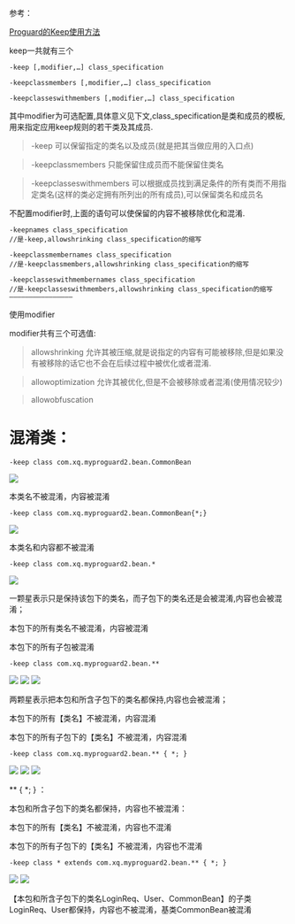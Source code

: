 
参考：

[Proguard的Keep使用方法](https://blog.csdn.net/wyzzgo/article/details/54143696)

keep一共就有三个
``` 
-keep [,modifier,…] class_specification

-keepclassmembers [,modifier,…] class_specification

-keepclasseswithmembers [,modifier,…] class_specification
```

其中modifier为可选配置,具体意义见下文,class_specification是类和成员的模板,用来指定应用keep规则的若干类及其成员.

> -keep
可以保留指定的类名以及成员(就是把其当做应用的入口点)

> -keepclassmembers
只能保留住成员而不能保留住类名

> -keepclasseswithmembers
可以根据成员找到满足条件的所有类而不用指定类名(这样的类必定拥有所列出的所有成员),可以保留类名和成员名

不配置modifier时,上面的语句可以使保留的内容不被移除优化和混淆.


``` 
-keepnames class_specification
//是-keep,allowshrinking class_specification的缩写

-keepclassmembernames class_specification
//是-keepclassmembers,allowshrinking class_specification的缩写

-keepclasseswithmembernames class_specification
//是-keepclasseswithmembers,allowshrinking class_specification的缩写
————————————————
```


使用modifier

modifier共有三个可选值:

> allowshrinking
允许其被压缩,就是说指定的内容有可能被移除,但是如果没有被移除的话它也不会在后续过程中被优化或者混淆.

> allowoptimization
允许其被优化,但是不会被移除或者混淆(使用情况较少)

> allowobfuscation



# 混淆类：

```
-keep class com.xq.myproguard2.bean.CommonBean
```

![](imgs/91.png)

本类名不被混淆，内容被混淆

```
-keep class com.xq.myproguard2.bean.CommonBean{*;}
```
![](imgs/92.png)

本类名和内容都不被混淆

```
-keep class com.xq.myproguard2.bean.*
```
![](imgs/93.png)

一颗星表示只是保持该包下的类名，而子包下的类名还是会被混淆,内容也会被混淆；

本包下的所有类名不被混淆，内容被混淆

本包下的所有子包被混淆

```
-keep class com.xq.myproguard2.bean.**
```
![](imgs/941.png)
![](imgs/942.png)
![](imgs/943.png)

两颗星表示把本包和所含子包下的类名都保持,内容也会被混淆；

本包下的所有【类名】不被混淆，内容混淆

本包下的所有子包下的【类名】不被混淆，内容混淆

```
-keep class com.xq.myproguard2.bean.** { *; }
```
![](imgs/951.png)
![](imgs/952.png)
![](imgs/953.png)

** { *; } ：

本包和所含子包下的类名都保持，内容也不被混淆：

本包下的所有【类名】不被混淆，内容也不混淆

本包下的所有子包下的【类名】不被混淆，内容也不混淆


```
-keep class * extends com.xq.myproguard2.bean.** { *; }
```
![](imgs/961.png)
![](imgs/962.png)

【本包和所含子包下的类名LoginReq、User、CommonBean】的子类LoginReq、User都保持，内容也不被混淆，基类CommonBean被混淆




















